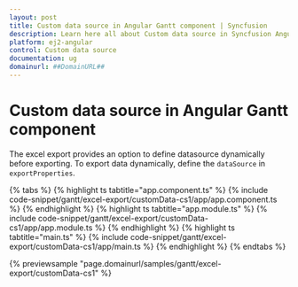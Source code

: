 ```yaml
---
layout: post
title: Custom data source in Angular Gantt component | Syncfusion
description: Learn here all about Custom data source in Syncfusion Angular Gantt component of Syncfusion Essential JS 2 and more.
platform: ej2-angular
control: Custom data source 
documentation: ug
domainurl: ##DomainURL##
---
```


# Custom data source in Angular Gantt component

The excel export provides an option to define datasource dynamically before exporting. To export data dynamically, define the `dataSource` in `exportProperties`.

{% tabs %}
{% highlight ts tabtitle="app.component.ts" %}
{% include code-snippet/gantt/excel-export/customData-cs1/app/app.component.ts %}
{% endhighlight %}
{% highlight ts tabtitle="app.module.ts" %}
{% include code-snippet/gantt/excel-export/customData-cs1/app/app.module.ts %}
{% endhighlight %}
{% highlight ts tabtitle="main.ts" %}
{% include code-snippet/gantt/excel-export/customData-cs1/app/main.ts %}
{% endhighlight %}
{% endtabs %}
  
{% previewsample "page.domainurl/samples/gantt/excel-export/customData-cs1" %}